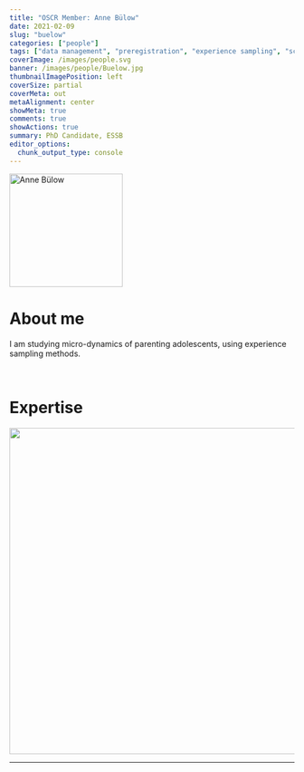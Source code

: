 ```yaml
---
title: "OSCR Member: Anne Bülow"
date: 2021-02-09
slug: "buelow"
categories: ["people"]
tags: ["data management", "preregistration", "experience sampling", "school-essb"] # top 3 categories + unique + school
coverImage: /images/people.svg
banner: /images/people/Buelow.jpg
thumbnailImagePosition: left
coverSize: partial
coverMeta: out
metaAlignment: center
showMeta: true
comments: true
showActions: true
summary: PhD Candidate, ESSB
editor_options: 
  chunk_output_type: console
---
```


<!-- EMAIL -->
<p>
  <a href="mailto:bulow@essb.eur.nl">
  <img border="0" alt="Anne Bülow" src="/images/people/Buelow.jpg" width="200" height="200" align="center">
  </a>
</p>


<p align="center">
<!--  CV
  <a href="" class="fa-solid fa-file" style="color:#000000;">
  </a> -->

<!-- TWITTER   --> 
  <a href="https://twitter.com/AnneBulow" class="fa-brands fa-x-twitter" style="color:#000000;">
  </a>   


<!-- GOOGLE SCHOLAR
  <a href="" class="fa-brands fa-google-scholar" style="color:#000000;">
  </a>
  -->
  
<!-- RESEARCHGATE --> 
  <a href="https://www.researchgate.net/profile/Anne_Buelow" class="fa-brands fa-researchgate" style="color:#000000;">
  </a>
   
  
<!-- LINKEDIN 
  <a href="" class="fa-brands fa-linkedin" style="color:#000000;">
  </a> -->  
  
  <!-- ORCID   
  <a href="" class="fa-brands fa-orcid" style="color:#000000;">
  </a>  -->

<!-- PERSONAL WEBSITE --> 
  <a href="https://www.eur.nl/people/anne-bulow" class="fa-solid fa-link" style="color:#000000;">
  </a> 

<!-- GITHUB 
  <a href="" class="fa-brands fa-github" style="color:#000000;"> 
  </a> -->
</p>


# About me

I am studying micro-dynamics of parenting adolescents, using experience sampling methods.


<BR>

# Expertise

<img src="{{< blogdown/postref >}}index_files/figure-html/radarPlot-1.png" width="576" />

***


